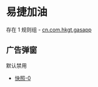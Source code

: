 # 易捷加油

存在 1 规则组 - [cn.com.hkgt.gasapp](/src/apps/cn.com.hkgt.gasapp.ts)

## 广告弹窗

默认禁用

- [快照-0](https://i.gkd.li/import/12744270)
